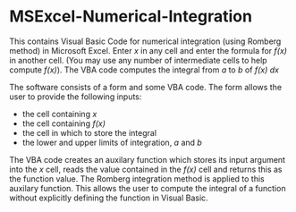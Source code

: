 # MSExcel-Numerical-Integration
This contains Visual Basic Code for numerical integration (using Romberg method) in Microsoft Excel. Enter *x* in any cell and enter the formula for *f(x)* in another cell. (You may use any number of intermediate cells to help compute *f(x)*). The VBA code computes the integral from *a* to *b* of *f(x) dx*

The software consists of a form and some VBA code. The form allows the user to provide the following inputs:
* the cell containing *x*
* the cell containing *f(x)*
* the cell in which to store the integral
* the lower and upper limits of integration, *a* and *b*

The VBA code creates an auxilary function which stores its input argument into the *x* cell, reads the value contained in the *f(x)* cell and returns this as the function value. The Romberg integration method is applied to this auxilary function. This allows the user to compute the integral of a function without explicitly defining the function in Visual Basic.
